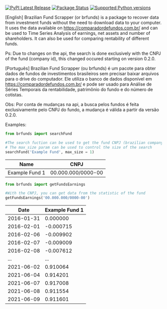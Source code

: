 [![PyPI Latest Release](https://img.shields.io/pypi/v/brfunds.svg)](https://pypi.org/project/brfunds/)
[![Package Status](https://img.shields.io/pypi/status/brfunds.svg)](https://pypi.org/project/brfunds/)
[![Supported Python versions](https://img.shields.io/pypi/pyversions/brfunds.svg)](https://pypi.org/project/brfunds/)

[English]
Brazilian Fund Scrapper (or brfunds) is a package to recover data from investment funds without the need to download data to your computer. It uses the data available on https://comparadordefundos.com.br/ and can be used to Time Series Analysis of earnings, net assets and number of  shareholders. It can also be used for comparing rentability of different funds.

Ps: Due to changes on the api, the search is done exclusively with the CNPJ of the fund (company id), this changed occured starting on version 0.2.0.

[Português]
Brazilian Fund Scrapper (ou brfunds) é um pacote para obter dados de fundos de investimentos brasileiros sem precisar baixar arquivos para o drive do computador. Ele utiliza o banco de dados disponível em https://comparadordefundos.com.br/ e pode ser usado para Análise de Séries Temporais da rentabilidade, patrimônio do fundo e do número de cotistas.

Obs: Por conta de mudanças na api, a busca pelos fundos é feita exclusivamente pelo CNPJ do fundo, a mudança é válida a partir da versão 0.2.0.

Examples:

```python
from brfunds import searchFund

#The search fuction can be used to get the fund CNPJ (brazilian company id)
# The max_size param can be used to control the size of the search 
searchFund('Example Fund', max_size = 1)
```
|   Name         | CNPJ               |
|----------------|--------------------|
| Example Fund 1 | 00.000.000/0000-00 |

```python
from brfunds import getFundsEarnings

#With the CNPJ, you can get data from the statistic of the fund 
getFundsEarnings('00.000.000/0000-00')
```

|   Date    | Example Fund 1 |
|-----------|----------------|
|2016-01-31 | 0.000000       |
|2016-02-01 | -0.000715      |
|2016-02-06	| -0.009902      |
|2016-02-07	| -0.009009      |
|2016-02-08	| -0.007612      |
| ...       |  ...           |
|2021-06-02	| 0.910064       |
|2021-06-04	| 0.914201       |
|2021-06-07	| 0.917008       |
|2021-06-08	| 0.911554       |
|2021-06-09	| 0.911601       |